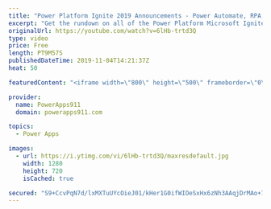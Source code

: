 ```yaml
---
title: "Power Platform Ignite 2019 Announcements - Power Automate, RPA, PBI Security, and more"
excerpt: "Get the rundown on all of the Power Platform Microsoft Ignite 2019 announcements.   Power Automate and Power Apps RPA AI • Key phrase extraction • Language detection • Text recognition • Sentiment analysis Chat bots Teams • Company app gallery, pin to left rail • More triggers and actions • Adaptive"
originalUrl: https://youtube.com/watch?v=6lHb-trtd3Q
type: video
price: Free
length: PT9M57S
publishedDateTime: 2019-11-04T14:21:37Z
heat: 50

featuredContent: "<iframe width=\"800\" height=\"500\" frameborder=\"0\" src=\"https://www.youtube.com/embed/6lHb-trtd3Q\" allow=\"accelerometer; autoplay; encrypted-media; gyroscope; picture-in-picture\" allowfullscreen></iframe>"

provider:
  name: PowerApps911
  domain: powerapps911.com

topics:
  - Power Apps

images:
  - url: https://i.ytimg.com/vi/6lHb-trtd3Q/maxresdefault.jpg
    width: 1280
    height: 720
    isCached: true

secured: "S9+CcvPqN7d/lxMXTuUYcOieJ01/kHer1G0ifWIOeSxHx6zNh3AAqjDrMAo+7haknyBjUKDqvA3I8AbIWsHT4IhiyvAColtdRXcS6qHs6TkEG5JSNAWD6/ipVrIC/ryxs1HkKOC5j3u7U14SmjS65QdxRMQ+uURneAZdoWEVtmt0DQ9mVBnB7cUqkBvK/DumVGSMq9ojcghTe23t4GAC+t+4mdNBKis5e2Wc/D1AtjNcJzTWDPF82Ln/IS8g9JjzNcDpqIom4w9drJCSq2YKZL6Tq0vY36+oiX0AhTSls7GXG+iA+WcM+22ox93KDcUJBGdCFz3RSgcQQO/RrmTwsTHIoFj4T1MkCupLOhQS0lw3vItaSUTe7xAQgHb0U+aQ4Thh6QcT+LjFsfKRkQhI/8B9mZTA6DHn3bTg1PNubeA=;uPKZeVoP/jAFcJkhv3UD6Q=="
---
```



